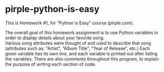 # pirple-python-is-easy
This is Homework #1, for "Python is Easy" course (pirple.com).

The overall goal of this homework assignment is to use Python variables in order to display details about your favorite song.  
Various song attributes were thought of and used to describe that song (attributes such as: "Artist", "Album Title", 
"Year of Release", etc.) Each given variable has its own line, and each variable is printed out after listing the variables. 
There are also comments throughout this program, to explain the purpose of writing each section of code. 
